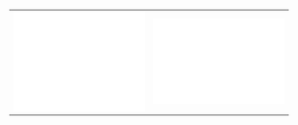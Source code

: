 | | |
|--- |--- |
| ![Metrics](/github-metrics.svg) | ![calendar](/metrics.plugin.isocalendar.fullyear.svg) |